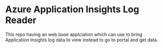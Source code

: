 # Azure Application Insights Log Reader

This repo having an web base applciation which can use to bring Application Insights log data to view instead to go to portal and get data. 


